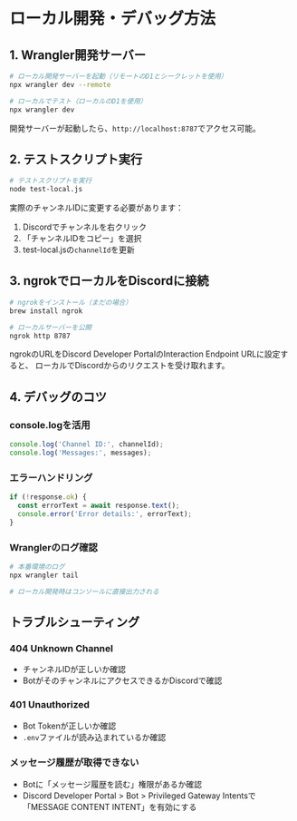 # ローカル開発・デバッグ方法

## 1. Wrangler開発サーバー

```bash
# ローカル開発サーバーを起動（リモートのD1とシークレットを使用）
npx wrangler dev --remote

# ローカルでテスト（ローカルのD1を使用）
npx wrangler dev
```

開発サーバーが起動したら、`http://localhost:8787`でアクセス可能。

## 2. テストスクリプト実行

```bash
# テストスクリプトを実行
node test-local.js
```

実際のチャンネルIDに変更する必要があります：
1. Discordでチャンネルを右クリック
2. 「チャンネルIDをコピー」を選択
3. test-local.jsの`channelId`を更新

## 3. ngrokでローカルをDiscordに接続

```bash
# ngrokをインストール（まだの場合）
brew install ngrok

# ローカルサーバーを公開
ngrok http 8787
```

ngrokのURLをDiscord Developer PortalのInteraction Endpoint URLに設定すると、
ローカルでDiscordからのリクエストを受け取れます。

## 4. デバッグのコツ

### console.logを活用
```javascript
console.log('Channel ID:', channelId);
console.log('Messages:', messages);
```

### エラーハンドリング
```javascript
if (!response.ok) {
  const errorText = await response.text();
  console.error('Error details:', errorText);
}
```

### Wranglerのログ確認
```bash
# 本番環境のログ
npx wrangler tail

# ローカル開発時はコンソールに直接出力される
```

## トラブルシューティング

### 404 Unknown Channel
- チャンネルIDが正しいか確認
- BotがそのチャンネルにアクセスできるかDiscordで確認

### 401 Unauthorized
- Bot Tokenが正しいか確認
- `.env`ファイルが読み込まれているか確認

### メッセージ履歴が取得できない
- Botに「メッセージ履歴を読む」権限があるか確認
- Discord Developer Portal > Bot > Privileged Gateway Intentsで
  「MESSAGE CONTENT INTENT」を有効にする